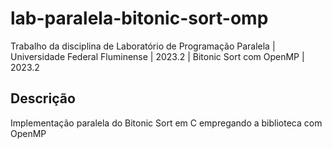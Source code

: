# lab-paralela-bitonic-sort-omp
Trabalho da disciplina de Laboratório de Programação Paralela | Universidade Federal Fluminense | 2023.2 | Bitonic Sort com OpenMP | 2023.2

## Descrição
Implementação paralela do Bitonic Sort em C empregando a biblioteca com OpenMP
